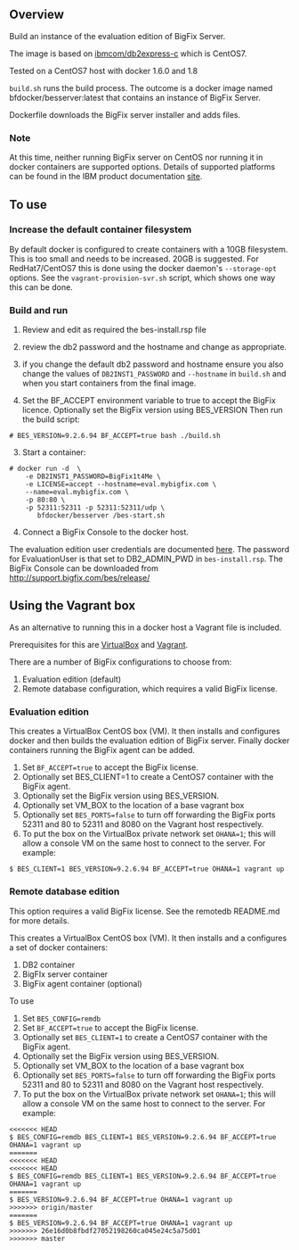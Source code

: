 ## Overview

Build an instance of the evaluation edition of BigFix Server.

The image is based on [ibmcom/db2express-c](https://registry.hub.docker.com/r/ibmcom/db2express-c/) which is CentOS7.

Tested on a CentOS7 host with docker 1.6.0 and 1.8

`build.sh` runs the build process.  The outcome is a docker image named bfdocker/besserver:latest that contains an instance of BigFix Server.

Dockerfile downloads the BigFix server installer and adds files.

### Note
At this time, neither running BigFix server on CentOS nor running it in docker containers are supported options.  Details of supported platforms can be found in the IBM product documentation [site](http://www-01.ibm.com/support/docview.wss?rs=1015&uid=swg21684809).


## To use

### Increase the default container filesystem
By default docker is configured to create containers with a 10GB filesystem.  This is too small and needs to be increased.  20GB is suggested.  For RedHat7/CentOS7 this is done using the docker daemon's `--storage-opt` options.  See the `vagrant-provision-svr.sh` script, which shows one way this can be done.

### Build and run
1. Review and edit as required the bes-install.rsp file
  1. review the db2 password and the hostname and change as appropriate.
  2. if you change the default db2 password and hostname ensure you also change
the values of `DB2INST1_PASSWORD` and `--hostname` in `build.sh` and when you start
containers from the final image.

2. Set the BF_ACCEPT environment variable to true to accept the BigFix licence. Optionally set the BigFix version using BES_VERSION Then run the build script:

  ```
  # BES_VERSION=9.2.6.94 BF_ACCEPT=true bash ./build.sh
  ```

3.  Start a container:

  ```
  # docker run -d  \
      -e DB2INST1_PASSWORD=BigFix1t4Me \
      -e LICENSE=accept --hostname=eval.mybigfix.com \
      --name=eval.mybigfix.com \
      -p 80:80 \
      -p 52311:52311 -p 52311:52311/udp \
	     bfdocker/besserver /bes-start.sh
  ```

4. Connect a BigFix Console to the docker host.  

  The evaluation edition user
credentials are documented [here](http://www-01.ibm.com/support/knowledgecenter/#!/SS63NW_9.2.0/com.ibm.tivoli.tem.doc_9.2/Platform/Adm/c_types_of_installation_evaluation.html).  The password for EvaluationUser is that set to
DB2_ADMIN_PWD in `bes-install.rsp`.
The BigFix Console can be downloaded from http://support.bigfix.com/bes/release/

## Using the Vagrant box
As an alternative to running this in a docker host a Vagrant file is included.

Prerequisites for this are [VirtualBox](https://www.virtualbox.org) and [Vagrant](https://www.vagrantup.com).

There are a number of BigFix configurations to choose from:

1. Evaluation edition (default)
2. Remote database configuration, which requires a valid BigFix license.

### Evaluation edition

This creates a VirtualBox CentOS box (VM).
It then installs and configures docker and then builds the evaluation edition of BigFix server.  Finally docker containers running the BigFix agent can be added.


1. Set `BF_ACCEPT=true` to accept the BigFix license.
2. Optionally set BES_CLIENT=1 to create a CentOS7 container with the BigFix agent.
3. Optionally set the BigFix version using BES_VERSION.
4. Optionally set VM_BOX to the location of a base vagrant box
5. Optionally set `BES_PORTS=false` to turn off forwarding the BigFix ports 52311 and 80 to 52311 and 8080 on the Vagrant host respectively.
6. To put the box on the VirtualBox private network set `OHANA=1`; this will allow a console VM on the same host to connect to the server.  For example:

```
$ BES_CLIENT=1 BES_VERSION=9.2.6.94 BF_ACCEPT=true OHANA=1 vagrant up
```

### Remote database edition

This option requires a valid BigFix license.  See the remotedb README.md for more details.

This creates a VirtualBox CentOS box (VM).
It then installs and a configures a set of docker containers:
1.  DB2 container
2.  BigFIx server container
3.  BigFix agent container (optional)

To use

1. Set `BES_CONFIG=remdb`
2. Set `BF_ACCEPT=true` to accept the BigFix license.
2. Optionally set `BES_CLIENT=1` to create a CentOS7 container with the BigFix agent.
3. Optionally set the BigFix version using BES_VERSION.
4. Optionally set VM_BOX to the location of a base vagrant box
5. Optionally set `BES_PORTS=false` to turn off forwarding the BigFix ports 52311 and 80 to 52311 and 8080 on the Vagrant host respectively.
6. To put the box on the VirtualBox private network set `OHANA=1`; this will allow a console VM on the same host to connect to the server.  For example:

```
<<<<<<< HEAD
$ BES_CONFIG=remdb BES_CLIENT=1 BES_VERSION=9.2.6.94 BF_ACCEPT=true OHANA=1 vagrant up
=======
<<<<<<< HEAD
<<<<<<< HEAD
$ BES_CONFIG=remdb BES_CLIENT=1 BES_VERSION=9.2.6.94 BF_ACCEPT=true OHANA=1 vagrant up
=======
$ BES_VERSION=9.2.6.94 BF_ACCEPT=true OHANA=1 vagrant up
>>>>>>> origin/master
=======
$ BES_VERSION=9.2.6.94 BF_ACCEPT=true OHANA=1 vagrant up
>>>>>>> 26e16d0b8fbdf27052198260ca045e24c5a75d01
>>>>>>> master
```
